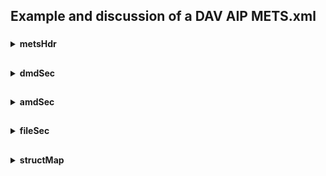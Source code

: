 ## Example and discussion of a DAV AIP METS.xml

###
<details><summary><b>metsHdr</b></summary>
  
![image](https://user-images.githubusercontent.com/87436774/148406033-72d7dccc-d73e-4695-929a-041711722582.png)

- No E-ARK required agent "SUBMITTER" registered (ROLE="OTHER" OTHERROLE="SUBMITTER" TYPE="INDIVIDUAL").
  
</details>

##
<details><summary><b>dmdSec</b></summary>
      
![image](https://user-images.githubusercontent.com/87436774/148405992-e1f3e8f9-08fb-49da-9ea9-ce4bea4b539b.png)
      
- There is a dmdSec for each document or representation. There is a corresponding amdSec for each dmdSec, containing all PREMIS events for that file.
      
![image](https://user-images.githubusercontent.com/87436774/148406199-d7e5ca85-8f8c-41d0-8b71-f06f11e018c8.png)

![image](https://user-images.githubusercontent.com/87436774/148406272-a79ca10d-645f-4647-a575-cef14fbe5ff3.png)

![image](https://user-images.githubusercontent.com/87436774/148406316-df946f8e-318b-426b-9dff-c2a6a07dbd0b.png)

![image](https://user-images.githubusercontent.com/87436774/148406394-9781c817-2a35-442a-a16b-a8fd01afd6a3.png)

![image](https://user-images.githubusercontent.com/87436774/148406476-75c3ff40-751e-4c13-9bd9-57881eb48440.png)

![image](https://user-images.githubusercontent.com/87436774/148406534-6e0f1911-72bc-4618-8be3-bc97b60ba7a7.png)

![image](https://user-images.githubusercontent.com/87436774/148406633-a781b70d-d7be-4dca-a812-7a9bd7b453c6.png)
  
</details>

##
<details><summary><b>amdSec</b></summary>
      
![image](https://user-images.githubusercontent.com/87436774/148407963-c3d0a671-804c-4ae7-af0b-76999efbc53f.png)
  
- There is an amdSec per dmdSec - so one per document or representation.
- They are all PREMIS events.

![image](https://user-images.githubusercontent.com/87436774/148408459-738aad12-d597-4d22-9e25-0fc0a5c07cba.png)
  
</details>

##
<details><summary><b>fileSec</b></summary>
      
![image](https://user-images.githubusercontent.com/87436774/148409112-6d4fda16-c19c-4778-b5c7-c4dd2cb7334b.png)

Example of a mets:file element:
  
```xml
<mets:file CHECKSUM="05693677e43aaa69ab8351cb578caf2b" CHECKSUMTYPE="MD5" CREATED="2020-09-25T09:49:56Z" ID="FILEID-Representation-934074b39ef54b1bb74d57a8bff3c22e8eb4ce8109784c7481871b0aea475e4fa9056c457d0a4fc4b027d76cf2b8e3ff" MIMETYPE="application/vnd.openxmlformats-officedocument.presentationml.presentation" USE="Original"/>
```
 
</details>

##
<details><summary><b>structMap</b></summary>
      
![image](https://user-images.githubusercontent.com/87436774/148409636-efd1819a-2a1e-4ff6-b027-139e7c795ad9.png)

![image](https://user-images.githubusercontent.com/87436774/148410189-388cad91-315e-49ed-b67c-486298f9e7b4.png)

  - ?
  
</details>
